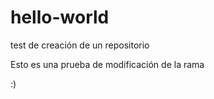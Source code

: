 # hello-world
test de creación de un repositorio

Esto es una prueba de modificación de la rama


:)
